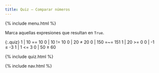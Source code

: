 ```yaml
---
title: Quiz — Comparar números
---
```


{% include menu.html %}

Marca aquellas expresiones que resultan en `True`.

{:.quiz}
1 | 10 == 10
0 | 10 != 10
0 | 20 ≠ 20
0 | 150 =~= 151
1 | 20 >= 0
0 | -1 ≤ -3
1 | 1 <= 3
0 | 50 ≥ 60

{% include quiz.html %}

{% include nav.html %}